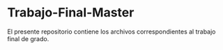 # Trabajo-Final-Master
El presente repositorio contiene los archivos correspondientes al trabajo final de grado.
